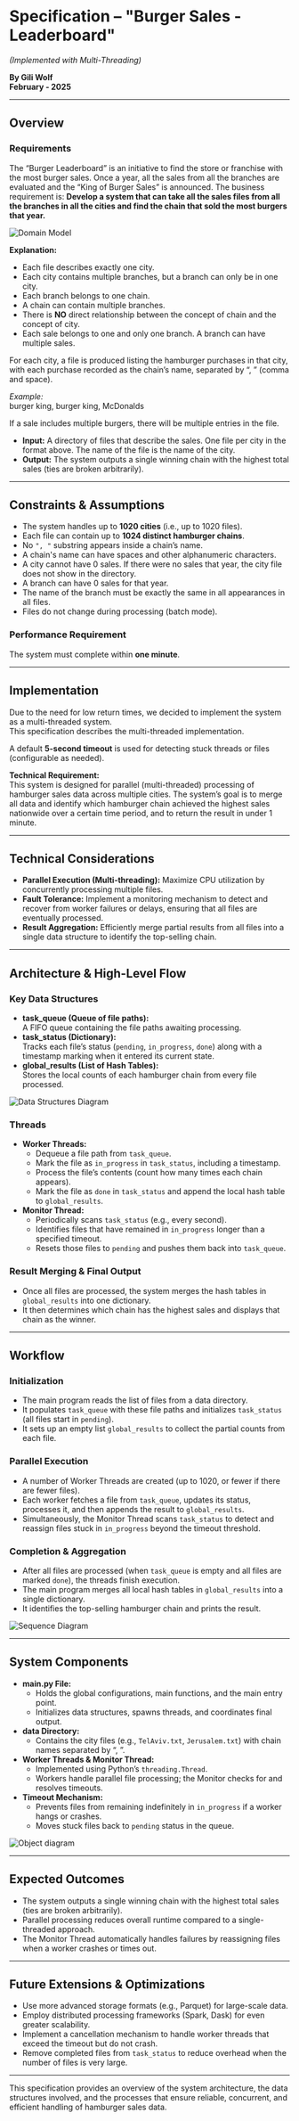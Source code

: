 # Specification – "Burger Sales - Leaderboard"  
*(Implemented with Multi-Threading)*

**By Gili Wolf**  
**February - 2025**

---

## Overview

### Requirements
The “Burger Leaderboard” is an initiative to find the store or franchise with the most burger sales. Once a year, all the sales from all the branches are evaluated and the “King of Burger Sales” is announced. The business requirement is: **Develop a system that can take all the sales files from all the branches in all the cities and find the chain that sold the most burgers that year.**

![Domain Model](DomainModel.jpg)

**Explanation:**  
- Each file describes exactly one city.
- Each city contains multiple branches, but a branch can only be in one city.
- Each branch belongs to one chain.
- A chain can contain multiple branches.
- There is **NO** direct relationship between the concept of chain and the concept of city.
- Each sale belongs to one and only one branch. A branch can have multiple sales.

For each city, a file is produced listing the hamburger purchases in that city, with each purchase recorded as the chain’s name, separated by “, ” (comma and space).

_Example:_  
burger king, burger king, McDonalds

If a sale includes multiple burgers, there will be multiple entries in the file.

- **Input:** A directory of files that describe the sales. One file per city in the format above. The name of the file is the name of the city.
- **Output:** The system outputs a single winning chain with the highest total sales (ties are broken arbitrarily).

---

## Constraints & Assumptions

- The system handles up to **1020 cities** (i.e., up to 1020 files).
- Each file can contain up to **1024 distinct hamburger chains**.
- No `", "` substring appears inside a chain’s name.
- A chain's name can have spaces and other alphanumeric characters.
- A city cannot have 0 sales. If there were no sales that year, the city file does not show in the directory.
- A branch can have 0 sales for that year.
- The name of the branch must be exactly the same in all appearances in all files.
- Files do not change during processing (batch mode).

### Performance Requirement
The system must complete within **one minute**.

---

## Implementation

Due to the need for low return times, we decided to implement the system as a multi-threaded system.  
This specification describes the multi-threaded implementation.

A default **5-second timeout** is used for detecting stuck threads or files (configurable as needed).

**Technical Requirement:**  
This system is designed for parallel (multi-threaded) processing of hamburger sales data across multiple cities. The system’s goal is to merge all data and identify which hamburger chain achieved the highest sales nationwide over a certain time period, and to return the result in under 1 minute.

---

## Technical Considerations

- **Parallel Execution (Multi-threading):** Maximize CPU utilization by concurrently processing multiple files.
- **Fault Tolerance:** Implement a monitoring mechanism to detect and recover from worker failures or delays, ensuring that all files are eventually processed.
- **Result Aggregation:** Efficiently merge partial results from all files into a single data structure to identify the top-selling chain.

---

## Architecture & High-Level Flow

### Key Data Structures
- **task_queue (Queue of file paths):**  
  A FIFO queue containing the file paths awaiting processing.
- **task_status (Dictionary):**  
  Tracks each file’s status (`pending`, `in_progress`, `done`) along with a timestamp marking when it entered its current state.
- **global_results (List of Hash Tables):**  
  Stores the local counts of each hamburger chain from every file processed.

![Data Structures Diagram](DataStructuresDiagram.jpg)

### Threads
- **Worker Threads:**  
  - Dequeue a file path from `task_queue`.
  - Mark the file as `in_progress` in `task_status`, including a timestamp.
  - Process the file’s contents (count how many times each chain appears).
  - Mark the file as `done` in `task_status` and append the local hash table to `global_results`.
- **Monitor Thread:**  
  - Periodically scans `task_status` (e.g., every second).
  - Identifies files that have remained in `in_progress` longer than a specified timeout.
  - Resets those files to `pending` and pushes them back into `task_queue`.

### Result Merging & Final Output
- Once all files are processed, the system merges the hash tables in `global_results` into one dictionary.
- It then determines which chain has the highest sales and displays that chain as the winner.

---

## Workflow

### Initialization
- The main program reads the list of files from a data directory.
- It populates `task_queue` with these file paths and initializes `task_status` (all files start in `pending`).
- It sets up an empty list `global_results` to collect the partial counts from each file.

### Parallel Execution
- A number of Worker Threads are created (up to 1020, or fewer if there are fewer files).
- Each worker fetches a file from `task_queue`, updates its status, processes it, and then appends the result to `global_results`.
- Simultaneously, the Monitor Thread scans `task_status` to detect and reassign files stuck in `in_progress` beyond the timeout threshold.

### Completion & Aggregation
- After all files are processed (when `task_queue` is empty and all files are marked `done`), the threads finish execution.
- The main program merges all local hash tables in `global_results` into a single dictionary.
- It identifies the top-selling hamburger chain and prints the result.

![Sequence Diagram](SequenceDiagram.jpg)

---

## System Components

- **main.py File:**  
  - Holds the global configurations, main functions, and the main entry point.
  - Initializes data structures, spawns threads, and coordinates final output.
- **data Directory:**  
  - Contains the city files (e.g., `TelAviv.txt`, `Jerusalem.txt`) with chain names separated by “, ”.
- **Worker Threads & Monitor Thread:**  
  - Implemented using Python’s `threading.Thread`.
  - Workers handle parallel file processing; the Monitor checks for and resolves timeouts.
- **Timeout Mechanism:**  
  - Prevents files from remaining indefinitely in `in_progress` if a worker hangs or crashes.
  - Moves stuck files back to `pending` status in the queue.

![Object diagram](Objectdiagram.jpg)

---

## Expected Outcomes

- The system outputs a single winning chain with the highest total sales (ties are broken arbitrarily).
- Parallel processing reduces overall runtime compared to a single-threaded approach.
- The Monitor Thread automatically handles failures by reassigning files when a worker crashes or times out.

---

## Future Extensions & Optimizations

- Use more advanced storage formats (e.g., Parquet) for large-scale data.
- Employ distributed processing frameworks (Spark, Dask) for even greater scalability.
- Implement a cancellation mechanism to handle worker threads that exceed the timeout but do not crash.
- Remove completed files from `task_status` to reduce overhead when the number of files is very large.

---

This specification provides an overview of the system architecture, the data structures involved, and the processes that ensure reliable, concurrent, and efficient handling of hamburger sales data.



